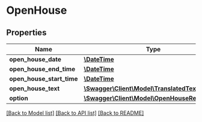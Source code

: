 # OpenHouse

## Properties
Name | Type | Description | Notes
------------ | ------------- | ------------- | -------------
**open_house_date** | [**\DateTime**](\DateTime.md) |  | [optional] 
**open_house_end_time** | [**\DateTime**](\DateTime.md) |  | [optional] 
**open_house_start_time** | [**\DateTime**](\DateTime.md) |  | [optional] 
**open_house_text** | [**\Swagger\Client\Model\TranslatedText[]**](TranslatedText.md) |  | [optional] 
**option** | [**\Swagger\Client\Model\OpenHouseRecurrence**](OpenHouseRecurrence.md) |  | [optional] 

[[Back to Model list]](../README.md#documentation-for-models) [[Back to API list]](../README.md#documentation-for-api-endpoints) [[Back to README]](../README.md)


